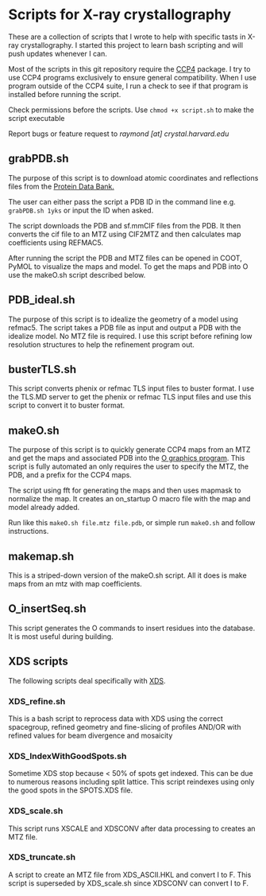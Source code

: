 # Scripts for X-ray crystallography

These are a collection of scripts that I wrote to help with specific tasts in X-ray crystallography. I started this project to learn bash scripting and will push updates whenever I can.

Most of the scripts in this git repository require the [CCP4](http://www.ccp4.ac.uk) package. I try to use CCP4 programs exclusively to ensure general compatibility. When I use program outside of the CCP4 suite, I run a check to see if that program is installed before running the script.

Check permissions before the scripts. Use `chmod +x script.sh` to make the script executable

Report bugs or feature request to *raymond [at] crystal.harvard.edu*

## grabPDB.sh

The purpose of this script is to download atomic coordinates and reflections files from the [Protein Data Bank.](www.rcsb.org)

The user can either pass the script a PDB ID in the command line e.g. `grabPDB.sh 1yks` or input the ID when asked.

The script downloads the PDB and sf.mmCIF files from the PDB. It then converts the cif file to an MTZ using CIF2MTZ and then calculates map coefficients using REFMAC5.

After running the script the PDB and MTZ files can be opened in COOT, PyMOL to visualize the maps and model. To get the maps and PDB into O use the makeO.sh script described below.

## PDB_ideal.sh
The purpose of this script is to idealize the geometry of a model using refmac5. The script takes a PDB file as input and output a PDB with the idealize model. No MTZ file is required. I use this script before refining low resolution structures to help the refinement program out.

## busterTLS.sh
This script converts phenix or refmac TLS input files to buster format. I use the TLS.MD server to get the phenix or refmac TLS input files and use this script to convert it to buster format.

## makeO.sh

The purpose of this script is to quickly generate CCP4 maps from an MTZ and get the maps and associated PDB into the [O graphics program](http://xray.bmc.uu.se/alwyn/TAJ/Home.html). This script is fully automated an only requires the user to specify the MTZ, the PDB, and a prefix for the CCP4 maps.

The script using fft for generating the maps and then uses mapmask to normalize the map. It creates an on_startup O macro file with the map and model already added.

Run like this `makeO.sh file.mtz file.pdb`, or simple run `makeO.sh` and follow instructions.

## makemap.sh

This is a striped-down version of the makeO.sh script. All it does is make maps from an mtz with map coefficients.

## O_insertSeq.sh

This script generates the O commands to insert residues into the database. It is most useful during building.

## XDS scripts

The following scripts deal specifically with [XDS](http://xds.mpimf-heidelberg.mpg.de).

### XDS_refine.sh

This is a bash script to reprocess data with XDS using the correct spacegroup, refined geometry and fine-slicing of profiles AND/OR with refined values for beam divergence and mosaicity

### XDS_IndexWithGoodSpots.sh

Sometime XDS stop because < 50% of spots get indexed. This can be due to numerous reasons including split lattice. This script reindexes using only the good spots in the SPOTS.XDS file.

### XDS_scale.sh

This script runs XSCALE and XDSCONV after data processing to creates an MTZ file.

### XDS_truncate.sh

A script to create an MTZ file from XDS_ASCII.HKL and convert I to F. This script is superseded by XDS_scale.sh since XDSCONV can convert I to F.
